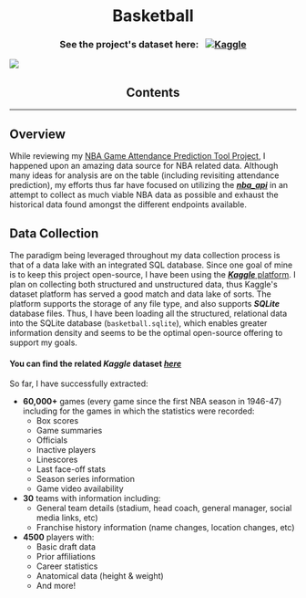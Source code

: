<h1 align='center'> Basketball </h1> 

<h3 align='center'> See the project's dataset here: &nbsp; <a href="https://www.kaggle.com/wyattowalsh/basketball" target="_blank"><img alt="Kaggle" src="https://img.shields.io/badge/kaggle-%2320BEFF.svg?&style=for-the-badge&logo=kaggle&logoColor=white" /></a><br></h3>
<img src="https://unsplash.com/photos/EsDKfKpalK4/download?force=true">

<h2 align='center'> Contents </h2>

---
## Overview

While reviewing my [NBA Game Attendance Prediction Tool Project](https://github.com/wyattowalsh/NBA-attendance-prediction), I happened upon an amazing data source for NBA related data. Although many ideas for analysis are on the table (including revisiting attendance prediction), my efforts thus far have focused on utilizing the [***nba_api***](https://github.com/swar/nba_api) in an attempt to collect as much viable NBA data as possible and exhaust the historical data found amongst the different endpoints available. 

## Data Collection

The paradigm being leveraged throughout my data collection process is that of a data lake with an integrated SQL database. Since one goal of mine is to keep this project open-source, I have been using the [***Kaggle*** platform](https://www.kaggle.com). I plan on collecting both structured and unstructured data, thus Kaggle's dataset platform has served a good match and data lake of sorts. The platform supports the storage of any file type, and also supports ***SQLite*** database files. Thus, I have been loading all the structured, relational data into the SQLite database (`basketball.sqlite`), which enables greater information density and seems to be the optimal open-source offering to support my goals. 

#### You can find the related *Kaggle* dataset [***here***](https://www.kaggle.com/wyattowalsh/basketball)

So far, I have successfully extracted:

- **60,000+** games (every game since the first NBA season in 1946-47) including for the games in which the statistics were recorded:
  - Box scores
  - Game summaries
  - Officials
  - Inactive players
  - Linescores
  - Last face-off stats
  - Season series information
  - Game video availability
- **30** teams with information including:
  - General team details (stadium, head coach, general manager, social media links, etc)
  - Franchise history information (name changes, location changes, etc)
- **4500** players with:
  - Basic draft data
  - Prior affiliations
  - Career statistics
  - Anatomical data (height & weight)
  - And more!
